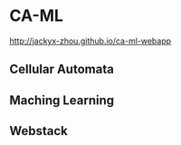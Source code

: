 # CA-ML
http://jackyx-zhou.github.io/ca-ml-webapp

## Cellular Automata

## Maching Learning

## Webstack